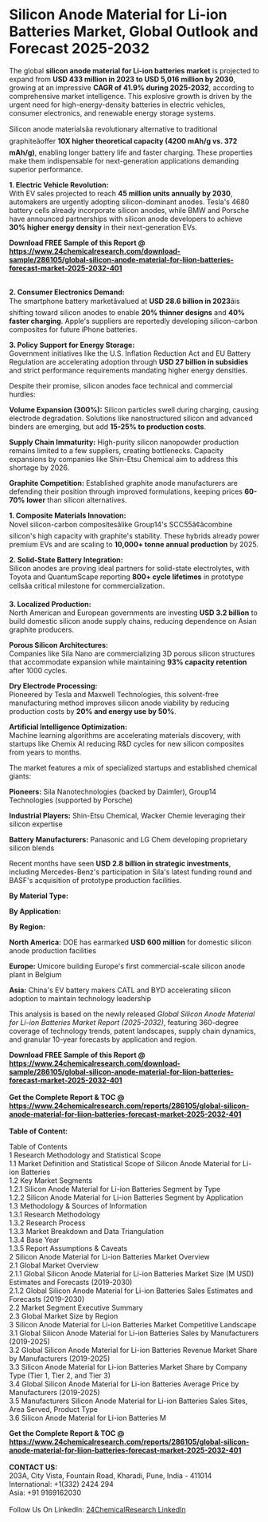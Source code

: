 <h1>Silicon Anode Material for Li-ion Batteries Market, Global Outlook and Forecast 2025-2032</h1><p>The global <strong>silicon anode material for Li-ion batteries market</strong> is projected to expand from <strong>USD 433 million in 2023 to USD 5,016 million by 2030</strong>, growing at an impressive <strong>CAGR of 41.9% during 2025-2032</strong>, according to comprehensive market intelligence. This explosive growth is driven by the urgent need for high-energy-density batteries in electric vehicles, consumer electronics, and renewable energy storage systems.</p><p>Silicon anode materialsâa revolutionary alternative to traditional graphiteâoffer <strong>10X higher theoretical capacity (4200 mAh/g vs. 372 mAh/g)</strong>, enabling longer battery life and faster charging. These properties make them indispensable for next-generation applications demanding superior performance.</p><p><strong>1. Electric Vehicle Revolution:</strong><br>
With EV sales projected to reach <strong>45 million units annually by 2030</strong>, automakers are urgently adopting silicon-dominant anodes. Tesla's 4680 battery cells already incorporate silicon anodes, while BMW and Porsche have announced partnerships with silicon anode developers to achieve <strong>30% higher energy density</strong> in their next-generation EVs.</p><div><b>Download FREE Sample of this Report @ 
            <a href="https://www.24chemicalresearch.com/download-sample/286105/global-silicon-anode-material-for-liion-batteries-forecast-market-2025-2032-401">
            https://www.24chemicalresearch.com/download-sample/286105/global-silicon-anode-material-for-liion-batteries-forecast-market-2025-2032-401</a></b></div><br><p><strong>2. Consumer Electronics Demand:</strong><br>
The smartphone battery marketâvalued at <strong>USD 28.6 billion in 2023</strong>âis shifting toward silicon anodes to enable <strong>20% thinner designs</strong> and <strong>40% faster charging</strong>. Apple's suppliers are reportedly developing silicon-carbon composites for future iPhone batteries.</p><p><strong>3. Policy Support for Energy Storage:</strong><br>
Government initiatives like the U.S. Inflation Reduction Act and EU Battery Regulation are accelerating adoption through <strong>USD 27 billion in subsidies</strong> and strict performance requirements mandating higher energy densities.</p><p>Despite their promise, silicon anodes face technical and commercial hurdles:</p><p><strong>Volume Expansion (300%):</strong> Silicon particles swell during charging, causing electrode degradation. Solutions like nanostructured silicon and advanced binders are emerging, but add <strong>15-25% to production costs</strong>.</p><p><strong>Supply Chain Immaturity:</strong> High-purity silicon nanopowder production remains limited to a few suppliers, creating bottlenecks. Capacity expansions by companies like Shin-Etsu Chemical aim to address this shortage by 2026.</p><p><strong>Graphite Competition:</strong> Established graphite anode manufacturers are defending their position through improved formulations, keeping prices <strong>60-70% lower</strong> than silicon alternatives.</p><p><strong>1. Composite Materials Innovation:</strong><br>
Novel silicon-carbon compositesâlike Group14's SCC55â¢âcombine silicon's high capacity with graphite's stability. These hybrids already power premium EVs and are scaling to <strong>10,000+ tonne annual production</strong> by 2025.</p><p><strong>2. Solid-State Battery Integration:</strong><br>
Silicon anodes are proving ideal partners for solid-state electrolytes, with Toyota and QuantumScape reporting <strong>800+ cycle lifetimes</strong> in prototype cellsâa critical milestone for commercialization.</p><p><strong>3. Localized Production:</strong><br>
North American and European governments are investing <strong>USD 3.2 billion</strong> to build domestic silicon anode supply chains, reducing dependence on Asian graphite producers.</p><p><strong>Porous Silicon Architectures:</strong><br>
	Companies like Sila Nano are commercializing 3D porous silicon structures that accommodate expansion while maintaining <strong>93% capacity retention</strong> after 1000 cycles.</p><p><strong>Dry Electrode Processing:</strong><br>
	Pioneered by Tesla and Maxwell Technologies, this solvent-free manufacturing method improves silicon anode viability by reducing production costs by <strong>20% and energy use by 50%</strong>.</p><p><strong>Artificial Intelligence Optimization:</strong><br>
	Machine learning algorithms are accelerating materials discovery, with startups like Chemix AI reducing R&amp;D cycles for new silicon composites from years to months.</p><p>The market features a mix of specialized startups and established chemical giants:</p><p><strong>Pioneers:</strong> Sila Nanotechnologies (backed by Daimler), Group14 Technologies (supported by Porsche)</p><p><strong>Industrial Players:</strong> Shin-Etsu Chemical, Wacker Chemie leveraging their silicon expertise</p><p><strong>Battery Manufacturers:</strong> Panasonic and LG Chem developing proprietary silicon blends</p><p>Recent months have seen <strong>USD 2.8 billion in strategic investments</strong>, including Mercedes-Benz's participation in Sila's latest funding round and BASF's acquisition of prototype production facilities.</p><p><strong>By Material Type:</strong></p><p><strong>By Application:</strong></p><p><strong>By Region:</strong></p><p><strong>North America:</strong> DOE has earmarked <strong>USD 600 million</strong> for domestic silicon anode production facilities</p><p><strong>Europe:</strong> Umicore building Europe's first commercial-scale silicon anode plant in Belgium</p><p><strong>Asia:</strong> China's EV battery makers CATL and BYD accelerating silicon adoption to maintain technology leadership</p><p>This analysis is based on the newly released <em>Global Silicon Anode Material for Li-ion Batteries Market Report (2025-2032)</em>, featuring 360-degree coverage of technology trends, patent landscapes, supply chain dynamics, and granular 10-year forecasts by application and region.</p><div><b>Download FREE Sample of this Report @ 
            <a href="https://www.24chemicalresearch.com/download-sample/286105/global-silicon-anode-material-for-liion-batteries-forecast-market-2025-2032-401">
            https://www.24chemicalresearch.com/download-sample/286105/global-silicon-anode-material-for-liion-batteries-forecast-market-2025-2032-401</a></b></div><br><div><b>Get the Complete Report & TOC @ 
            <a href="https://www.24chemicalresearch.com/reports/286105/global-silicon-anode-material-for-liion-batteries-forecast-market-2025-2032-401">
            https://www.24chemicalresearch.com/reports/286105/global-silicon-anode-material-for-liion-batteries-forecast-market-2025-2032-401</a></b></div><br>
            <b>Table of Content:</b><p>Table of Contents<br />
1 Research Methodology and Statistical Scope<br />
1.1 Market Definition and Statistical Scope of Silicon Anode Material for Li-ion Batteries<br />
1.2 Key Market Segments<br />
1.2.1 Silicon Anode Material for Li-ion Batteries Segment by Type<br />
1.2.2 Silicon Anode Material for Li-ion Batteries Segment by Application<br />
1.3 Methodology & Sources of Information<br />
1.3.1 Research Methodology<br />
1.3.2 Research Process<br />
1.3.3 Market Breakdown and Data Triangulation<br />
1.3.4 Base Year<br />
1.3.5 Report Assumptions & Caveats<br />
2 Silicon Anode Material for Li-ion Batteries Market Overview<br />
2.1 Global Market Overview<br />
2.1.1 Global Silicon Anode Material for Li-ion Batteries Market Size (M USD) Estimates and Forecasts (2019-2030)<br />
2.1.2 Global Silicon Anode Material for Li-ion Batteries Sales Estimates and Forecasts (2019-2030)<br />
2.2 Market Segment Executive Summary<br />
2.3 Global Market Size by Region<br />
3 Silicon Anode Material for Li-ion Batteries Market Competitive Landscape<br />
3.1 Global Silicon Anode Material for Li-ion Batteries Sales by Manufacturers (2019-2025)<br />
3.2 Global Silicon Anode Material for Li-ion Batteries Revenue Market Share by Manufacturers (2019-2025)<br />
3.3 Silicon Anode Material for Li-ion Batteries Market Share by Company Type (Tier 1, Tier 2, and Tier 3)<br />
3.4 Global Silicon Anode Material for Li-ion Batteries Average Price by Manufacturers (2019-2025)<br />
3.5 Manufacturers Silicon Anode Material for Li-ion Batteries Sales Sites, Area Served, Product Type<br />
3.6 Silicon Anode Material for Li-ion Batteries M</p><div><b>Get the Complete Report & TOC @ 
            <a href="https://www.24chemicalresearch.com/reports/286105/global-silicon-anode-material-for-liion-batteries-forecast-market-2025-2032-401">
            https://www.24chemicalresearch.com/reports/286105/global-silicon-anode-material-for-liion-batteries-forecast-market-2025-2032-401</a></b></div><br><b>CONTACT US:</b><br>
            203A, City Vista, Fountain Road, Kharadi, Pune, India - 411014<br>
            International: +1(332) 2424 294<br>
            Asia: +91 9169162030 <br><br>
            Follow Us On LinkedIn: <a href="https://www.linkedin.com/company/24chemicalresearch/">24ChemicalResearch LinkedIn</a>